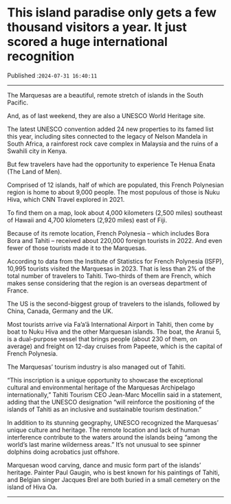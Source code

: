 # This island paradise only gets a few thousand visitors a year. It just scored a huge international recognition

Published :`2024-07-31 16:40:11`

---

The Marquesas are a beautiful, remote stretch of islands in the South Pacific.

And, as of last weekend, they are also a UNESCO World Heritage site.

The latest UNESCO convention added 24 new properties to its famed list this year, including sites connected to the legacy of Nelson Mandela in South Africa, a rainforest rock cave complex in Malaysia and the ruins of a Swahili city in Kenya.

But few travelers have had the opportunity to experience Te Henua Enata (The Land of Men).

Comprised of 12 islands, half of which are populated, this French Polynesian region is home to about 9,000 people. The most populous of those is Nuku Hiva, which CNN Travel explored in 2021.

To find them on a map, look about 4,000 kilometers (2,500 miles) southeast of Hawaii and 4,700 kilometers (2,920 miles) east of Fiji.

Because of its remote location, French Polynesia – which includes Bora Bora and Tahiti – received about 220,000 foreign tourists in 2022. And even fewer of those tourists made it to the Marquesas.

According to data from the Institute of Statistics for French Polynesia (ISFP), 10,995 tourists visited the Marquesas in 2023. That is less than 2% of the total number of travelers to Tahiti. Two-thirds of them are French, which makes sense considering that the region is an overseas department of France.

The US is the second-biggest group of travelers to the islands, followed by China, Canada, Germany and the UK.

Most tourists arrive via Fa’a’ā International Airport in Tahiti, then come by boat to Nuku Hiva and the other Marquesan islands. The boat, the Aranui 5, is a dual-purpose vessel that brings people (about 230 of them, on average) and freight on 12-day cruises from Papeete, which is the capital of French Polynesia.

The Marquesas’ tourism industry is also managed out of Tahiti.

“This inscription is a unique opportunity to showcase the exceptional cultural and environmental heritage of the Marquesas Archipelago internationally,” Tahiti Tourism CEO Jean-Marc Mocellin said in a statement, adding that the UNESCO designation “will reinforce the positioning of the islands of Tahiti as an inclusive and sustainable tourism destination.”

In addition to its stunning geography, UNESCO recognized the Marquesas’ unique culture and heritage. The remote location and lack of human interference contribute to the waters around the islands being “among the world’s last marine wilderness areas.” It’s not unusual to see spinner dolphins doing acrobatics just offshore.

Marquesan wood carving, dance and music form part of the islands’ heritage. Painter Paul Gaugin, who is best known for his paintings of Tahiti, and Belgian singer Jacques Brel are both buried in a small cemetery on the island of Hiva Oa.

---

